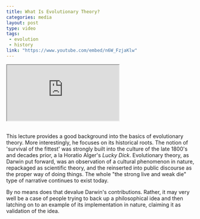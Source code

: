 ```yaml
---
title: What Is Evolutionary Theory?
categories: media
layout: post
type: video
tags:
 - evolution
 - history
link: "https://www.youtube.com/embed/n6W_FzjaKlw"
---
```


<div class="row"><div class="col-md-8 col-md-offset-2">
   <!--start-->
   <div class="embed-responsive embed-responsive-4by3">
     <iframe class="embed-responsive-item" src="https://www.youtube.com/embed/n6W_FzjaKlw"></iframe>
   </div>
   <!--end-->
</div></div>

<br>

This lecture provides a good background into the basics of evolutionary theory. More interestingly, he focuses on its historical roots. The notion of 'survival of the fittest' was strongly built into the culture of the late 1800's and decades prior, a la Horatio Alger's *Lucky Dick*. Evolutionary theory, as Darwin put forward, was an observation of a cultural phenomenon in nature, repackaged as scientific theory, and the reinserted into public discourse as the proper way of doing things. The whole "the strong live and weak die" type of narrative continues to exist today.  

By no means does that devalue Darwin's contributions. Rather, it may very well be a case of people trying to back up a philosophical idea and then latching on to an example of its implementation in nature, claiming it as validation of the idea.  
